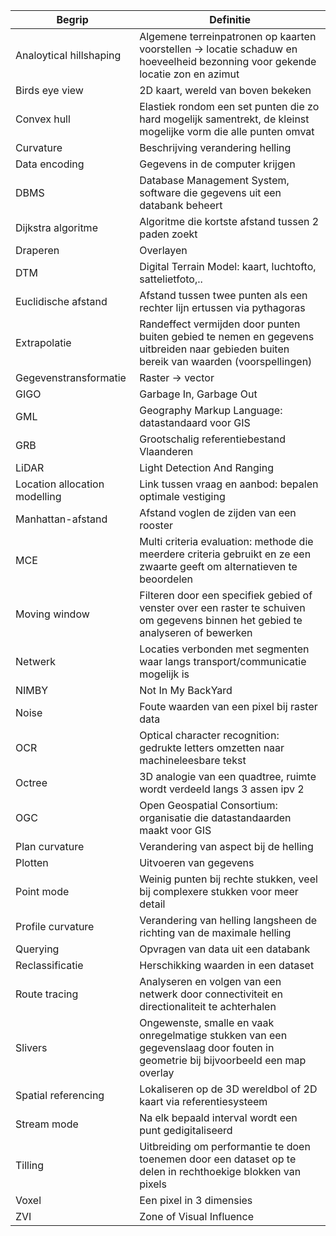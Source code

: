 | Begrip                        | Definitie                                                                                                                               |
| ----------------------------- | --------------------------------------------------------------------------------------------------------------------------------------- |
| Analoytical hillshaping       | Algemene terreinpatronen op kaarten voorstellen -> locatie schaduw en hoeveelheid bezonning voor gekende locatie zon en azimut          |
| Birds eye view                | 2D kaart, wereld van boven bekeken                                                                                                      |
| Convex hull                   | Elastiek rondom een set punten die zo hard mogelijk samentrekt, de kleinst mogelijke vorm die alle punten omvat                         |
| Curvature                     | Beschrijving verandering helling                                                                                                        |
| Data encoding                 | Gegevens in de computer krijgen                                                                                                         |
| DBMS                          | Database Management System, software die gegevens uit een databank beheert                                                              |
| Dijkstra algoritme            | Algoritme die kortste afstand tussen 2 paden zoekt                                                                                      |
| Draperen                      | Overlayen                                                                                                                               |
| DTM                           | Digital Terrain Model: kaart, luchtofto, sattelietfoto,..                                                                               |
| Euclidische afstand           | Afstand tussen twee punten als een rechter lijn ertussen via pythagoras                                                                 |
| Extrapolatie                  | Randeffect vermijden door punten buiten gebied te nemen en gegevens uitbreiden naar gebieden buiten bereik van waarden (voorspellingen) |
| Gegevenstransformatie         | Raster -> vector                                                                                                                        |
| GIGO                          | Garbage In, Garbage Out                                                                                                                 |
| GML                           | Geography Markup Language: datastandaard voor GIS                                                                                       |
| GRB                           | Grootschalig referentiebestand Vlaanderen                                                                                               |
| LiDAR                         | Light Detection And Ranging                                                                                                             |
| Location allocation modelling | Link tussen vraag en aanbod: bepalen optimale vestiging                                                                                 |
| Manhattan-afstand             | Afstand voglen de zijden van een rooster                                                                                                |
| MCE                           | Multi criteria evaluation: methode die meerdere criteria gebruikt en ze een zwaarte geeft om alternatieven te beoordelen                |
| Moving window                 | Filteren door een specifiek gebied of venster over een raster te schuiven om gegevens binnen het gebied te analyseren of bewerken       |
| Netwerk                       | Locaties verbonden met segmenten waar langs transport/communicatie mogelijk is                                                          |
| NIMBY                         | Not In My BackYard                                                                                                                      |
| Noise                         | Foute waarden van een pixel bij raster data                                                                                             |
| OCR                           | Optical character recognition: gedrukte letters omzetten naar machineleesbare tekst                                                     |
| Octree                        | 3D analogie van een quadtree, ruimte wordt verdeeld langs 3 assen ipv 2                                                                 |
| OGC                           | Open Geospatial Consortium: organisatie die datastandaarden maakt voor GIS                                                              |
| Plan curvature                | Verandering van aspect bij de helling                                                                                                   |
| Plotten                       | Uitvoeren van gegevens                                                                                                                  |
| Point mode                    | Weinig punten bij rechte stukken, veel bij complexere stukken voor meer detail                                                          |
| Profile curvature             | Verandering van helling langsheen de richting van de maximale helling                                                                   |
| Querying                      | Opvragen van data uit een databank                                                                                                      |
| Reclassificatie               | Herschikking waarden in een dataset                                                                                                     |
| Route tracing                 | Analyseren en volgen van een netwerk door connectiviteit en directionaliteit te achterhalen                                             |
| Slivers                       | Ongewenste, smalle en vaak onregelmatige stukken van een gegevenslaag door fouten in geometrie bij bijvoorbeeld een map overlay         |
| Spatial referencing           | Lokaliseren op de 3D wereldbol of 2D kaart via referentiesysteem                                                                        |
| Stream mode                   | Na elk bepaald interval wordt een punt gedigitaliseerd                                                                                  |
| Tilling                       | Uitbreiding om performantie te doen toenemen door een dataset op te delen in rechthoekige blokken van pixels                            |
| Voxel                         | Een pixel in 3 dimensies                                                                                                                |
| ZVI                           | Zone of Visual Influence                                                                                                                |
